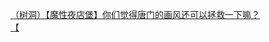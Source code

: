 [（树洞）【魔性夜店堡】你们觉得唐门的画风还可以拯救一下嘛？](http://tieba.baidu.com/p/3657990133?see_lz=1&pn=)   
[【](http://tieba.baidu.com/p/3657419092?see_lz=1&pn=)   
